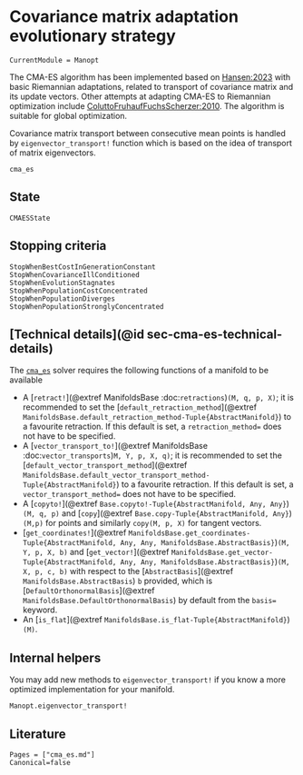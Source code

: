# Covariance matrix adaptation evolutionary strategy

```@meta
CurrentModule = Manopt
```

The CMA-ES algorithm has been implemented based on [Hansen:2023](@cite) with basic Riemannian adaptations, related to transport of covariance matrix and its update vectors. Other attempts at adapting CMA-ES to Riemannian optimization include [ColuttoFruhaufFuchsScherzer:2010](@cite).
The algorithm is suitable for global optimization.

Covariance matrix transport between consecutive mean points is handled by `eigenvector_transport!` function which is based on the idea of transport of matrix eigenvectors.

```@docs
cma_es
```

## State

```@docs
CMAESState
```

## Stopping criteria

```@docs
StopWhenBestCostInGenerationConstant
StopWhenCovarianceIllConditioned
StopWhenEvolutionStagnates
StopWhenPopulationCostConcentrated
StopWhenPopulationDiverges
StopWhenPopulationStronglyConcentrated
```

## [Technical details](@id sec-cma-es-technical-details)

The [`cma_es`](@ref) solver requires the following functions of a manifold to be available

* A [`retract!`](@extref ManifoldsBase :doc:`retractions`)`(M, q, p, X)`; it is recommended to set the [`default_retraction_method`](@extref `ManifoldsBase.default_retraction_method-Tuple{AbstractManifold}`) to a favourite retraction. If this default is set, a `retraction_method=` does not have to be specified.
* A [`vector_transport_to!`](@extref ManifoldsBase :doc:`vector_transports`)`M, Y, p, X, q)`; it is recommended to set the [`default_vector_transport_method`](@extref `ManifoldsBase.default_vector_transport_method-Tuple{AbstractManifold}`) to a favourite retraction. If this default is set, a `vector_transport_method=` does not have to be specified.
* A [`copyto!`](@extref `Base.copyto!-Tuple{AbstractManifold, Any, Any}`)`(M, q, p)` and [`copy`](@extref `Base.copy-Tuple{AbstractManifold, Any}`)`(M,p)` for points and similarly `copy(M, p, X)` for tangent vectors.
* [`get_coordinates!`](@extref `ManifoldsBase.get_coordinates-Tuple{AbstractManifold, Any, Any, ManifoldsBase.AbstractBasis}`)`(M, Y, p, X, b)` and [`get_vector!`](@extref `ManifoldsBase.get_vector-Tuple{AbstractManifold, Any, Any, ManifoldsBase.AbstractBasis}`)`(M, X, p, c, b)` with respect to the [`AbstractBasis`](@extref `ManifoldsBase.AbstractBasis`) `b` provided, which is [`DefaultOrthonormalBasis`](@extref `ManifoldsBase.DefaultOrthonormalBasis`) by default from the `basis=` keyword.
* An [`is_flat`](@extref `ManifoldsBase.is_flat-Tuple{AbstractManifold}`)`(M)`.

## Internal helpers

You may add new methods to `eigenvector_transport!` if you know a more optimized implementation
for your manifold.

```@docs
Manopt.eigenvector_transport!
```

## Literature

```@bibliography
Pages = ["cma_es.md"]
Canonical=false
```
